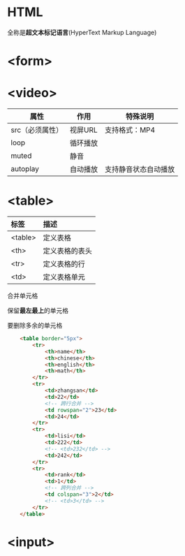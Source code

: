 # HTML

全称是**超文本标记语言**(HyperText Markup Language)



# \<form>

# \<video>

| 属性            | 作用     | 特殊说明             |
| --------------- | -------- | -------------------- |
| src（必须属性） | 视屏URL  | 支持格式：MP4        |
| loop            | 循环播放 |                      |
| muted           | 静音     |                      |
| autoplay        | 自动播放 | 支持静音状态自动播放 |

# \<table>

| 标签     | 描述           |
| :------- | :------------- |
| \<table> | 定义表格       |
| \<th>    | 定义表格的表头 |
| \<tr>    | 定义表格的行   |
| \<td>    | 定义表格单元   |

合并单元格

保留**最左最上**的单元格

要删除多余的单元格

```html
    <table border="5px">
        <tr>
            <th>name</th>
            <th>chinese</th>
            <th>english</th>
            <th>math</th>
        </tr>
        <tr>
            <td>zhangsan</td>
            <td>22</td>
            <!-- 跨行合并 -->
            <td rowspan="2">23</td>
            <td>24</td>
        </tr>
        <tr>
            <td>lisi</td>
            <td>222</td>
            <!-- <td>232</td> -->
            <td>242</td>
        </tr>
        <tr>
            <td>rank</td>
            <td>1</td>
            <!-- 跨列合并 -->
            <td colspan="3">2</td>   
            <!-- <td>3</td> -->
        </tr>
    </table>
```

# \<input>

